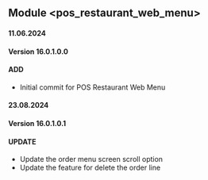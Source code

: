 ## Module <pos_restaurant_web_menu>

#### 11.06.2024
#### Version 16.0.1.0.0
#### ADD
- Initial commit for POS Restaurant Web Menu

#### 23.08.2024
#### Version 16.0.1.0.1
#### UPDATE
- Update the order menu screen scroll option
- Update the feature for delete the order line


